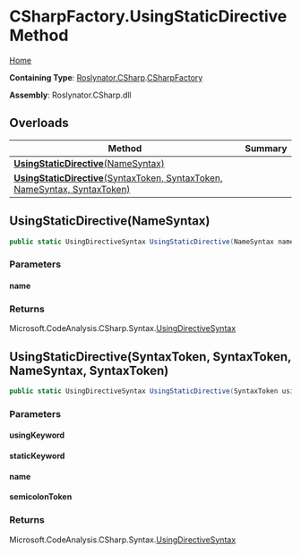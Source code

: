 # CSharpFactory\.UsingStaticDirective Method

[Home](../../../../README.md)

**Containing Type**: [Roslynator.CSharp](../../README.md)\.[CSharpFactory](../README.md)

**Assembly**: Roslynator\.CSharp\.dll

## Overloads

| Method | Summary |
| ------ | ------- |
| [**UsingStaticDirective**(NameSyntax)](#Roslynator_CSharp_CSharpFactory_UsingStaticDirective_Microsoft_CodeAnalysis_CSharp_Syntax_NameSyntax_) | |
| [**UsingStaticDirective**(SyntaxToken, SyntaxToken, NameSyntax, SyntaxToken)](#Roslynator_CSharp_CSharpFactory_UsingStaticDirective_Microsoft_CodeAnalysis_SyntaxToken_Microsoft_CodeAnalysis_SyntaxToken_Microsoft_CodeAnalysis_CSharp_Syntax_NameSyntax_Microsoft_CodeAnalysis_SyntaxToken_) | |

## UsingStaticDirective\(NameSyntax\)<a name="Roslynator_CSharp_CSharpFactory_UsingStaticDirective_Microsoft_CodeAnalysis_CSharp_Syntax_NameSyntax_"></a>

```csharp
public static UsingDirectiveSyntax UsingStaticDirective(NameSyntax name)
```

### Parameters

#### name

### Returns

Microsoft\.CodeAnalysis\.CSharp\.Syntax\.[UsingDirectiveSyntax](https://docs.microsoft.com/en-us/dotnet/api/microsoft.codeanalysis.csharp.syntax.usingdirectivesyntax)

## UsingStaticDirective\(SyntaxToken, SyntaxToken, NameSyntax, SyntaxToken\)<a name="Roslynator_CSharp_CSharpFactory_UsingStaticDirective_Microsoft_CodeAnalysis_SyntaxToken_Microsoft_CodeAnalysis_SyntaxToken_Microsoft_CodeAnalysis_CSharp_Syntax_NameSyntax_Microsoft_CodeAnalysis_SyntaxToken_"></a>

```csharp
public static UsingDirectiveSyntax UsingStaticDirective(SyntaxToken usingKeyword, SyntaxToken staticKeyword, NameSyntax name, SyntaxToken semicolonToken)
```

### Parameters

#### usingKeyword

#### staticKeyword

#### name

#### semicolonToken

### Returns

Microsoft\.CodeAnalysis\.CSharp\.Syntax\.[UsingDirectiveSyntax](https://docs.microsoft.com/en-us/dotnet/api/microsoft.codeanalysis.csharp.syntax.usingdirectivesyntax)

